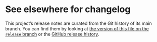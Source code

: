 # See elsewhere for changelog

This project’s release notes are curated from the Git history of its main
branch. You can find them by looking at [the version of this file on the
`release` branch][branch] or the [GitHub release history][gh-releases].

[branch]: https://github.com/WorldWideTelescope/wwt-webgl-engine/blob/release/embed-creator/CHANGELOG.md
[gh-releases]: https://github.com/WorldWideTelescope/wwt-webgl-engine/releases
